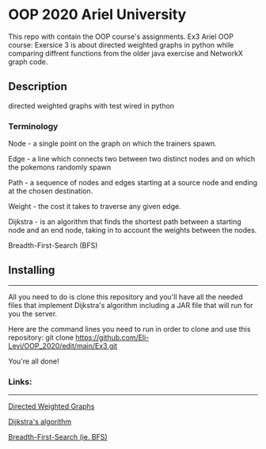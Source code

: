 # OOP 2020 Ariel University
This repo with contain the OOP course's assignments.
Ex3
Ariel OOP course: Exersice 3 is about directed weighted graphs in python while comparing diffrent functions from the older java exercise and NetworkX graph code.

## **Description**
 directed weighted graphs with test wired in python

### **Terminology**
Node - a single point on the graph on which the trainers spawn.

Edge - a line which connects two between two distinct nodes and on which the pokemons randomly spawn

Path - a sequence of nodes and edges starting at a source node and ending at the chosen destination.

Weight - the cost it takes to traverse any given edge.

Dijkstra - is an algorithm that finds the shortest path between a starting node and an end node, taking in to account the weights between the nodes.

Breadth-First-Search (BFS)

## **Installing**
------
All you need to do is clone this repository and you'll have all the needed files that implement Dijkstra's algorithm including a JAR file that will run for you the server.

Here are the command lines you need to run in order to clone and use this repository:
git clone https://github.com/Eli-Levi/OOP_2020/edit/main/Ex3.git

You're all done!




### **Links:**
------
[Directed Weighted Graphs](https://en.wikipedia.org/wiki/Directed_graph)

[Dijkstra's algorithm](https://en.wikipedia.org/wiki/Dijkstra%27s_algorithm)

[Breadth-First-Search (ie. BFS)](https://en.wikipedia.org/wiki/Breadth-first_search)
